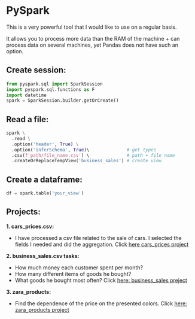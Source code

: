 # PySpark

This is a very powerful tool that I would like to use on a regular basis. 

It allows you to process more data than the RAM of the machine + can process data on several machines, yet Pandas does not have such an option.

## Create session:
```python
from pyspark.sql import SparkSession
import pyspark.sql.functions as F
import datetime
spark = SparkSession.builder.getOrCreate()
```

## Read a file:
```python
spark \
  .read \
  .option('header', True) \
  .option('inferSchema', True)\              # get types
  .csv(f'path/file_name.csv') \              # path + file name
  .createOrReplaceTempView('business_sales') # create view
```

## Create a dataframe:
```python
df = spark.table('your_view')
```

## Projects:
**1. cars_prices.csv:** 
- I have processed a csv file related to the sale of cars. I selected the fields I needed and did the aggregation.
Click [here cars_prices project](https://github.com/prosimpleee/data_engineering_/blob/main/python_pyspark/cars_prices.ipynb)

**2. business_sales.csv tasks:** 
- How much money each customer spent per month? 
- How many different items of goods he bought?
- What goods he bought most often?
Click [here: business_sales preject](https://github.com/prosimpleee/data_engineering_/blob/main/python_pyspark/business_sales_pyspark.ipynb)

**3. zara_products:**
- Find the dependence of the price on the presented colors.
Click [here: zara_products project](https://github.com/prosimpleee/data_engineering_/blob/main/python_pyspark/zara_products_color.ipynb) 

